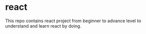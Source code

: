 # react
This repo contains react project from beginner to advance level to understand and learn react by doing.
